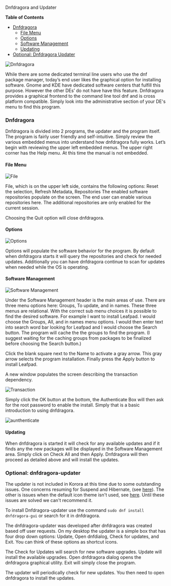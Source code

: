 Dnfdragora and Updater

**Table of Contents**  

- [Dnfdragora](#dnfdragora)
    - [File Menu](#file)
    - [Options](#options)
    - [Software Management](#manage)
    - [Updating](#updating)
- [Optional: Dnfdragora Updater](#updater)

![Dnfdragora](https://github.com/kororaproject/kp-documentation/blob/master/img/DNG-Dragora-1.png?raw=true)


While there are some dedicated terminal line users who use the dnf package manager, today’s end user likes the graphical option for installing software. Gnome and KDE have dedicated software centers that fulfill this purpose. However the other DEs’ do not have have this feature. Dnfdragora provides a graphical frontend to the command line tool dnf and is cross platform compatible. Simply look into the administrative section of your DE's menu to find this program. 

<a name="dnfdragora"></a>
### Dnfdragora
Dnfdragora is divided into 2 programs, the updater and the program itself. The program is fairly user friendly and self-intuitive.  Simply review the various embedded menus into understand how dnfdragora fully works.  Let’s begin with reviewing the upper left embedded menus. The upper right corner has the Help menu. At this time the manual is not embedded.

<a name="file"></a>
#### File Menu
![File](https://github.com/kororaproject/kp-documentation/blob/master/img/DNF-Dragora-3.png?raw=true)

File, which is on the upper left side, contains the following options: Reset the selection, Refresh Metadata, Repositories
The enabled software repositories populate on the screen. The end user can enable various repositories here. The additional repositories are only enabled for the current session. 

Choosing the Quit option will close dnfdragora. 

<a name="options"></a>
#### Options
![Options](https://github.com/kororaproject/kp-documentation/blob/master/img/DNF-Dragora-4.png?raw=true)

Options will populate the software behavior for the program. By default when dnfdragora starts it will query the repositories and check for needed updates.  Additionally you can have dnfdragora continue to scan for updates when needed while the OS is operating.

<a name="manage"></a>
#### Software Management
![Software Management](https://github.com/kororaproject/kp-documentation/blob/master/img/DNF-Dragora-5.png?raw=true)

Under the Software Management header is the main areas of use. There are three menu options here: Groups, To update, and in names. These three menus are relational. With the correct sub menu choices it is possible to find the desired software. For example I want to install Leafpad. I would choose the Groups, All, and in names menu options. I would then enter text into search word bar looking for Leafpad and I would choose the Search button. The program will cache the the groups to find the program. (I suggest waiting for the caching groups from packages to be finalized before choosing the Search button.) 

Click the blank square next to the Name to activate a gray arrow. This gray arrow selects the program installation. Finally press the Apply button to install Leafpad. 

A new window populates the screen describing the transaction dependency.

![Transaction](https://github.com/kororaproject/kp-documentation/blob/master/img/DNF-Dragora-6.png?raw=true)

Simply click the OK button at the bottom, the Authenticate Box will then ask for the root password to enable the install. Simply that is a basic introduction to using dnfdragora.

![aunthenticate](https://github.com/kororaproject/kp-documentation/blob/master/img/DNF-Dragora-7.png?raw=true)

<a name="updating"></a>
#### Updating
When dnfdragora is started it will check for any available updates and if it finds any the new packages will be displayed in the Software Management area. Simply click on Check All and then Apply. Dnfdragora will then proceed as detailed above and will install the updates.

<a name="updater"></a>
### Optional: dnfdragora-updater
The updater is not included in Korora at this time due to some outstanding issues. One concerns resuming for Suspend and Hibernate, (see [here](https://github.com/manatools/dnfdragora/issues/45)). The other is issues when the default icon theme isn't used, see [here](https://github.com/manatools/dnfdragora/issues/55). Until these issues are solved we can't recommend it.

To install Dnfdragora-updater use the command `sudo dnf install dnfdragora-gui` or search for it in dnfdragora.

The dnfdragora-updater was developed after dnfdragora was created based off user requests. On my desktop the updater is a simple box that has four drop down options: Update, Open dnfdialog, Check for updates, and Exit.  You can think of these options as shortcut icons.

The Check for Updates will search for new software upgrades. Update will install the available upgrades. Open dnfdragora dialog opens the dnfdragora graphical utility. Exit will simply close the program.

The updater will periodically check for new updates. You then need to open dnfdragora to install the updates.
